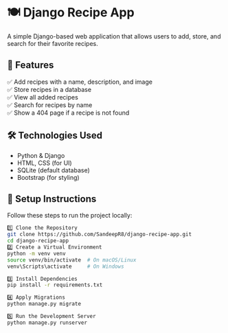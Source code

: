 # 🍽️ Django Recipe App  

A simple Django-based web application that allows users to add, store, and search for their favorite recipes.  

## 🚀 Features  
✅ Add recipes with a name, description, and image  
✅ Store recipes in a database  
✅ View all added recipes  
✅ Search for recipes by name  
✅ Show a 404 page if a recipe is not found  

## 🛠️ Technologies Used  
- Python & Django  
- HTML, CSS (for UI)  
- SQLite (default database)  
- Bootstrap (for styling)  

## 📌 Setup Instructions  
Follow these steps to run the project locally:  
```sh
1️⃣ Clone the Repository  
git clone https://github.com/SandeepR8/django-recipe-app.git
cd django-recipe-app
2️⃣ Create a Virtual Environment
python -m venv venv
source venv/bin/activate  # On macOS/Linux
venv\Scripts\activate     # On Windows

3️⃣ Install Dependencies
pip install -r requirements.txt

4️⃣ Apply Migrations
python manage.py migrate

5️⃣ Run the Development Server
python manage.py runserver


